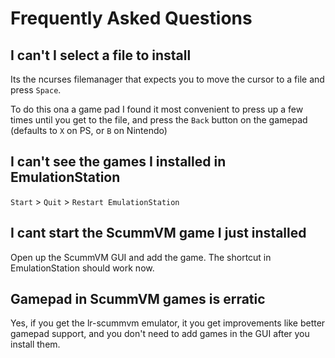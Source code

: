 # Frequently Asked Questions

## I can't I select a file to install

Its the ncurses filemanager that expects you to move the cursor to a file and press `Space`.

To do this ona a game pad I found it most convenient to press up a few times until you get to the file, and press the `Back` button on the gamepad (defaults to `X` on PS, or `B` on Nintendo)

## I can't see the games I installed in EmulationStation

`Start` > `Quit` > `Restart EmulationStation`

## I cant start the ScummVM game I just installed

Open up the ScummVM GUI and add the game. The shortcut in EmulationStation should work now.

## Gamepad in ScummVM games is erratic

Yes, if you get the lr-scummvm emulator, it you get improvements like better gamepad support, and you don't need to add games in the GUI after you install them.